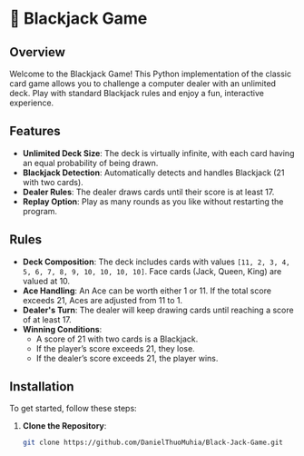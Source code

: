 # 🎲 Blackjack Game

## Overview

Welcome to the Blackjack Game! This Python implementation of the classic card game allows you to challenge a computer dealer with an unlimited deck. Play with standard Blackjack rules and enjoy a fun, interactive experience.

## Features

- **Unlimited Deck Size**: The deck is virtually infinite, with each card having an equal probability of being drawn.
- **Blackjack Detection**: Automatically detects and handles Blackjack (21 with two cards).
- **Dealer Rules**: The dealer draws cards until their score is at least 17.
- **Replay Option**: Play as many rounds as you like without restarting the program.

## Rules

- **Deck Composition**: The deck includes cards with values `[11, 2, 3, 4, 5, 6, 7, 8, 9, 10, 10, 10, 10]`. Face cards (Jack, Queen, King) are valued at 10.
- **Ace Handling**: An Ace can be worth either 1 or 11. If the total score exceeds 21, Aces are adjusted from 11 to 1.
- **Dealer's Turn**: The dealer will keep drawing cards until reaching a score of at least 17.
- **Winning Conditions**:
  - A score of 21 with two cards is a Blackjack.
  - If the player’s score exceeds 21, they lose.
  - If the dealer’s score exceeds 21, the player wins.

## Installation

To get started, follow these steps:

1. **Clone the Repository**:
   ```bash
   git clone https://github.com/DanielThuoMuhia/Black-Jack-Game.git
